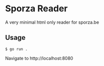 # Sporza Reader

A very minimal html only reader for sporza.be

## Usage

``` shell
$ go run .
```

Navigate to http://localhost:8080
